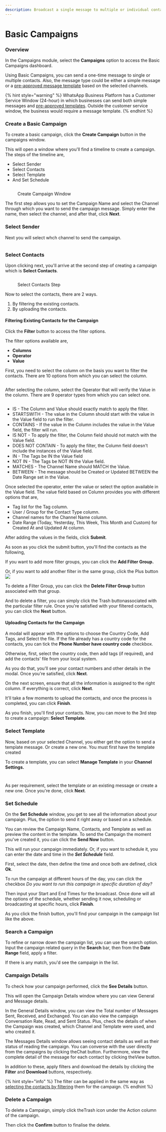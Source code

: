 ```yaml
---
description: Broadcast a single message to multiple or individual contact.
---
```


# Basic Campaigns

### Overview

In the Campaigns module, select the **Campaigns** option to access the Basic Campaigns dashboard.

Using Basic Campaigns, you can send a one-time message to single or multiple contacts. Also, the message type could be either a simple message or a [pre-approved message template](https://github.com/rampwin/rampwin-gitbook-docs/blob/main/broken-reference/README.md) based on the selected channels.

{% hint style="warning" %}
WhatsApp Business Platform has a Customer Service Window (24-hour) in which businesses can send both simple messages and [pre-approved templates](https://github.com/rampwin/rampwin-gitbook-docs/blob/main/broken-reference/README.md). Outside the customer service window, the business would require a message template.
{% endhint %}

### Create a Basic Campaign

To create a basic campaign, click the **Create Campaign** button in the campaigns window.

This will open a window where you'll find a timeline to create a campaign. The steps of the timeline are,

* Select Sender
* Select Contacts
* Select Template
* And Set Schedule

<figure><img src=".gitbook/assets/createcampaign1.PNG" alt=""><figcaption><p>Create Campaign Window</p></figcaption></figure>



The first step allows you to set the Campaign Name and select the Channel through which you want to send the campaign message. Simply enter the name, then select the channel, and after that, click **Next**.

### Select Sender

Next you will select whch channel to send the campaign.

<figure><img src=".gitbook/assets/selectsenders.PNG" alt=""><figcaption></figcaption></figure>

### Select Contacts

Upon clicking next, you'll arrive at the second step of creating a campaign which is **Select Contacts**.

<figure><img src=".gitbook/assets/selectcontacts.PNG" alt=""><figcaption><p>Select Contacts Step</p></figcaption></figure>

Now to select the contacts, there are 2 ways.

1. By filtering the existing contacts.
2. By uploading the contacts.

#### Filtering Existing Contacts for the Campaign

Click the **Filter** button to access the filter options.

The filter options available are,

* **Columns**
* **Operator**
* **Value**

First, you need to select the column on the basis you want to filter the contacts. There are 10 options from which you can select the column.

<figure><img src="https://files.gitbook.com/v0/b/gitbook-x-prod.appspot.com/o/spaces%2FhElFPtMZjXYjDDMBT5q2%2Fuploads%2F2OFFl8A9JvpVmb9wMmKM%2FFilter%20Column%20Options.png?alt=media&#x26;token=53eaabb1-cd81-4fe2-bc37-dd6e5bff9079" alt=""><figcaption></figcaption></figure>

After selecting the column, select the Operator that will verify the Value in the column. There are 9 operator types from which you can select one.

<figure><img src="https://files.gitbook.com/v0/b/gitbook-x-prod.appspot.com/o/spaces%2FhElFPtMZjXYjDDMBT5q2%2Fuploads%2FaqWPJQShFsOaqUU4Yaoo%2FFitler%20Operator%20Types.png?alt=media&#x26;token=6d9bb59d-c2ab-47aa-a2b8-75ea5f672226" alt=""><figcaption></figcaption></figure>

* IS - The Column and Value should exactly match to apply the filter.
* STARTSWITH - The value in the Column should start with the value in the Value field to run the filter.
* CONTAINS - If the value in the Column includes the value in the Value field, the filter will run.
* IS NOT - To apply the filter, the Column field should not match with the Value field.
* DOES NOT CONTAIN - To apply the filter, the Column field doesn't include the instances of the Value field.
* IN - The Tags be IN the Value field
* NOT IN - The Tags be NOT IN the Value field.
* MATCHES - The Channel Name should MATCH the Value.
* BETWEEN - The message should be Created or Updated BETWEEN the Date Range set in the Value.

Once selected the operator, enter the value or select the option available in the Value field. The value field based on Column provides you with different options that are,

* Tag list for the Tag column.
* User / Group for the Contact Type column.
* Channel names for the Channel Name column.
* Date Range (Today, Yesterday, This Week, This Month and Custom) for Created At and Updated At column.

After adding the values in the fields, click **Submit**.

As soon as you click the submit button, you'll find the contacts as the following,

If you want to add more filter groups, you can click the **Add Filter Group.**

Or, if you want to add another filter in the same group, click the Plus button ![](https://files.gitbook.com/v0/b/gitbook-x-prod.appspot.com/o/spaces%2FhElFPtMZjXYjDDMBT5q2%2Fuploads%2F1WNM2opBmG6WLkD1GbcH%2FPlus%20button%20for%20Filters.png?alt=media\&token=fc82bbfa-b811-4196-941e-a41568050bee)

To delete a Filter Group, you can click the **Delete Filter Group** button associated with that group.

And to delete a filter, you can simply click the Trash button<img src="https://files.gitbook.com/v0/b/gitbook-x-prod.appspot.com/o/spaces%2FhElFPtMZjXYjDDMBT5q2%2Fuploads%2FnOKuiGH16Qhb31eqieuH%2FDelete%20Button%20for%20Filter.png?alt=media&#x26;token=8155fb9e-8453-4566-9a95-842e384b0341" alt="" data-size="original">associated with the particular filter rule. Once you're satisfied with your filtered contacts, you can click the **Next** button.

#### Uploading Contacts for the Campaign

A modal will appear with the options to choose the Country Code, Add Tags, and Select the file. If the file already has a country code for the contacts, you can tick the **Phone Number have country code** checkbox.

Otherwise, first, select the country code, then add tags (if required), and add the contacts' file from your local system.

As you do that, you'll see your contact numbers and other details in the modal. Once you're satisfied, click **Next**.

On the next screen, ensure that all the information is assigned to the right column. If everything is correct, click **Next**.

It'll take a few moments to upload the contacts, and once the process is completed, you can click **Finish**.

As you finish, you'll find your contacts. Now, you can move to the 3rd step to create a campaign: **Select Template**.

### Select Template

Now, based on your selected Channel, you either get the option to send a template message. Or create a new one.  You must first have the template created&#x20;

To create a template, you can select **Manage Template** in your **Channel Settings.**

<figure><img src=".gitbook/assets/offiicalwhatsapp.PNG" alt=""><figcaption></figcaption></figure>

<figure><img src=".gitbook/assets/createtemplate.PNG" alt=""><figcaption></figcaption></figure>

As per requirement, select the template or an existing message or create a new one. Once you're done, click **Next**.

### Set Schedule

On the **Set Schedule** window, you get to see all the information about your campaign. Plus, the option to send it right away or based on a schedule.

You can review the Campaign Name, Contacts, and Template as well as preview the content in the template. To send the Campaign the moment you've created it, you can click the **Send Now** button.

This will run your campaign immediately. Or, if you want to schedule it, you can enter the date and time in the _**Set Schedule**_ field.

First, select the date, then define the time and once both are defined, click **Ok**.

To run the campaign at different hours of the day, you can click the checkbox _Do you want to run this campaign in specific duration of day?_

Then input your Start and End Times for the broadcast. Once done will all the options of the schedule, whether sending it now, scheduling or broadcasting at specific hours, click **Finish**.

As you click the finish button, you'll find your campaign in the campaign list like the above.

### Search a Campaign

To refine or narrow down the campaign list, you can use the search option. Input the campaign related query in the **Search** bar, then from the **Date Range** field, apply a filter.

If there is any match, you'd see the campaign in the list.

### Campaign Details

To check how your campaign performed, click the **See Details** button.

This will open the Campaign Details window where you can view General and Message details.

In the General Details window, you can view the Total number of Messages Sent, Received, and Exchanged. You can also view the campaign Conversation Rate, Read, and Sent Status. Plus, check the details of when the Campaign was created, which Channel and Template were used, and who created it.

The Messages Details window allows seeing contact details as well as their status of reading the campaign. You can converse with the user directly from the campaigns by clicking the<img src="https://files.gitbook.com/v0/b/gitbook-x-prod.appspot.com/o/spaces%2FhElFPtMZjXYjDDMBT5q2%2Fuploads%2FKK6pZfyu0raziI98xUTE%2FChat%20Button%20Campaign.png?alt=media&#x26;token=0e6e95e2-ecad-481d-a80c-4330c28ceb7e" alt="" data-size="line">Chat button. Furthermore, view the complete detail of the message for each contact by clicking the<img src="https://files.gitbook.com/v0/b/gitbook-x-prod.appspot.com/o/spaces%2FhElFPtMZjXYjDDMBT5q2%2Fuploads%2FKXZGsf5VKTgvcfVP3k2N%2FMessage%20Details%20View%20Button.png?alt=media&#x26;token=68168e52-eba4-400b-a0ff-663889a46cfe" alt="" data-size="line">View button.

In addition to these, apply filters and download the details by clicking the **Filter** and **Download** buttons, respectively.

{% hint style="info" %}
The filter can be applied in the same way as [selecting the contacts by filtering](basic-campaigns.md#filtering-existing-contacts-for-the-campaign) them for the campaign.
{% endhint %}

### Delete a Campaign

To delete a Campaign, simply click the<img src="https://files.gitbook.com/v0/b/gitbook-x-prod.appspot.com/o/spaces%2FhElFPtMZjXYjDDMBT5q2%2Fuploads%2F3Of4IVOBkTD6Yfey20F7%2FDelete%20Button.png?alt=media&#x26;token=82c696d8-8f39-4ebd-82c3-f74f28e61d38" alt="" data-size="line">Trash icon under the Action column of the campaign.

Then click the **Confirm** button to finalise the delete.

